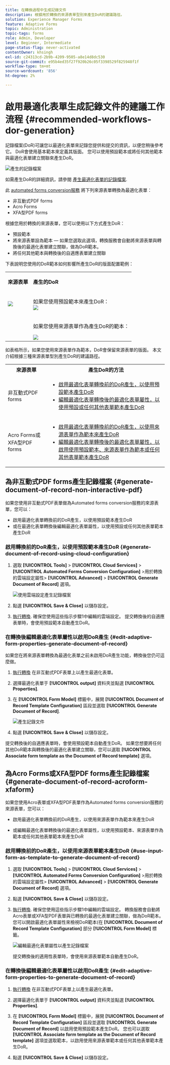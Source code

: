 ```yaml
---
title: 在轉換過程中生成記錄文件
description: 根據用於轉換的來源表單型別來產生DoR的建議路徑。
solution: Experience Manager Forms
feature: Adaptive Forms
topic: Administration
topic-tags: forms
role: Admin, Developer
level: Beginner, Intermediate
page-status-flag: never-activated
contentOwner: khsingh
exl-id: c24313cd-2b9b-4209-9505-a8e14d8dc530
source-git-commit: e95b4ed35f27f920b26c05f3398529f825948f1f
workflow-type: tm+mt
source-wordcount: '856'
ht-degree: 2%

---
```


# 啟用最適化表單生成記錄文件的建議工作流程 {#recommended-workflows-dor-generation}

記錄檔案(DoR)可讓您以最適化表單來記錄您提供和提交的資訊，以便您稍後參考它。
DoR會使用基本範本來定義其版面。 您可以使用預設範本或將任何其他範本與最適化表單建立關聯來產生DoR。

![產生的記錄檔案](assets/document_of_record.gif)

如需產生DoR的詳細資訊，請參閱 [產生最適化表單的記錄檔案](https://helpx.adobe.com/experience-manager/6-5/forms/using/generate-document-of-record-for-non-xfa-based-adaptive-forms.html).

此 [automated forms conversion服務](/help/using/introduction.md) 將下列來源表單轉換為最適化表單：

* 非互動式PDF forms
* Acro Forms
* XFA型PDF forms

根據您用於轉換的來源表單，您可以使用以下方式產生DoR：

* 預設範本
* 將來源表單設為範本 — 如果您選取此選項，轉換服務會自動將來源表單與轉換後的最適化表單建立關聯，做為DoR範本。
* 將任何其他範本與轉換後的自適應表單建立關聯

下表說明您使用的DoR範本如何影響所產生DoR的版面配置範例：

<table> 
 <tbody>
 <tr>
  <td><p><strong>來源表單</strong></p></td>
  <td><p><strong>產生的DoR</strong></p></td> 
   </tr>
  <tr>
   <td><img src="assets/source_xdp_updated.png"/></td>
   <td><p>如果您使用預設範本來產生DoR：</br><img src="assets/source_form_default_updated.png"/></td>
   </tr>
   <tr>
   <td></td>
   <td><p>如果您使用來源表單作為產生DoR的範本：</br></p><img src="assets/source_form_dor_updated.png"/></td>
   </tr>
  </tbody>
</table>

如表格所示，如果您使用來源表單作為範本，DoR會保留來源表單的版面。
本文介紹根據三種來源表單型別產生DoR的建議路徑。

<table> 
 <tbody> 
  <tr> 
   <th><strong>來源表單</strong></th> 
   <th><strong>產生DoR的方法</strong></th> 
  </tr> 
  <tr> 
   <td><p>非互動式PDF forms</p></td> 
   <td> 
    <ul> 
     <li><a href="#generate-document-of-record-using-cloud-configuration">啟用最適化表單轉換前的DoR產生，以使用預設範本產生DoR</a></li> 
     <li><a href="#edit-adaptive-form-properties-generate-document-of-record">編輯最適化表單轉換後的最適化表單屬性，以使用預設或任何其他表單範本產生DoR</a></li> 
    </ul> </td> 
  </tr>
  <tr> 
   <td><p>Acro Forms或XFA型PDF forms</p></td> 
   <td> 
    <ul> 
     <li><a href="#use-input-form-as-template-to-generate-document-of-record">啟用最適化表單轉換前的DoR產生，以使用來源表單作為範本來產生DoR</a></li> 
     <li><a href="#edit-adaptive-form-properties-to-generate-document-of-record">編輯最適化表單轉換後的最適化表單屬性，以啟用使用預設範本、來源表單作為範本或任何其他表單範本產生DoR</a></li> 
    </ul> </td> 
  </tr>    
 </tbody> 
</table>

## 為非互動式PDF forms產生記錄檔案 {#generate-document-of-record-non-interactive-pdf}

如果您使用非互動式PDF表單做為Automated forms conversion服務的來源表單，您可以：

* 啟用最適化表單轉換前的DoR產生，以使用預設範本產生DoR
* 或在最適化表單轉換後編輯最適化表單屬性，以使用預設或任何其他表單範本產生DoR

### 啟用轉換前的DoR產生，以使用預設範本產生DoR {#generate-document-of-record-using-cloud-configuration}

1. 選取 **[!UICONTROL Tools]** > **[!UICONTROL Cloud Services]** > **[!UICONTROL Automated Forms Conversion Configuration]** >用於轉換的雲端設定屬性> **[!UICONTROL Advanced]** > **[!UICONTROL Generate Document of Record]** 選項。

   ![使用雲端設定產生記錄檔案](assets/generate_dor_cloud_config.gif)

1. 點選 **[!UICONTROL Save & Close]** 以儲存設定。

1. [執行轉換](/help/using/convert-existing-forms-to-adaptive-forms.md). 確保您使用這些指示步驟1中編輯的雲端設定。
提交轉換後的自適應表單時，會使用預設範本自動產生DoR。

### 在轉換後編輯最適化表單屬性以啟用DoR產生 {#edit-adaptive-form-properties-generate-document-of-record}

如果您在將來源表單轉換為最適化表單之前未啟用DoR產生功能，轉換後您仍可這麼做。

1. [執行轉換](/help/using/convert-existing-forms-to-adaptive-forms.md) 在非互動式PDF表單上以產生最適化表單。

1. 選擇最適化表單于 **[!UICONTROL output]** 資料夾並點選 **[!UICONTROL Properties]**.

1. 在 **[!UICONTROL Form Model]** 標籤中，展開 **[!UICONTROL Document of Record Template Configuration]** 區段並選取 **[!UICONTROL Generate Document of Record]**.

   ![產生記錄文件](assets/generate_dor_af_properties.png)

1. 點選 **[!UICONTROL Save & Close]** 以儲存設定。

提交轉換後的自適應表單時，會使用預設範本自動產生DoR。 如果您想要將任何其他DoR範本與轉換後的最適化表單建立關聯，您可以選取 **[!UICONTROL Associate form template as the Document of Record template]** 選項。

## 為Acro Forms或XFA型PDF forms產生記錄檔案 {#generate-document-of-record-acroform-xfaform}

如果您使用Acro表單或XFA型PDF表單作為Automated forms conversion服務的來源表單，您可以：

* 啟用最適化表單轉換前的DoR產生，以使用來源表單作為範本來產生DoR

* 或編輯最適化表單轉換後的最適化表單屬性，以使用預設範本、來源表單作為範本或任何其他表單範本來產生DoR

### 啟用轉換前的DoR產生，以使用來源表單範本產生DoR {#use-input-form-as-template-to-generate-document-of-record}

1. 選取 **[!UICONTROL Tools]** > **[!UICONTROL Cloud Services]** > **[!UICONTROL Automated Forms Conversion Configuration]** >用於轉換的雲端設定屬性> **[!UICONTROL Advanced]** > **[!UICONTROL Generate Document of Record]** 選項。

1. 點選 **[!UICONTROL Save & Close]** 以儲存設定。

1. [執行轉換](/help/using/convert-existing-forms-to-adaptive-forms.md). 確保您使用這些指示步驟1中編輯的雲端設定。
轉換服務會自動將Acro表單或XFA型PDF表單與已轉換的最適化表單建立關聯，做為DoR範本。
您可以開啟最適化表單屬性來檢視DoR範本(在 **[!UICONTROL Document of Record Template Configuration]** 部分 **[!UICONTROL Form Model]** 標籤。

   ![編輯最適化表單屬性以產生記錄檔案](assets/generate_dor_af_properties_xdp_acro.png)

   提交轉換後的適用性表單時，會使用來源表單範本自動產生DoR。

### 在轉換後編輯最適化表單屬性以啟用DoR產生 {#edit-adaptive-form-properties-to-generate-document-of-record}

1. [執行轉換](/help/using/convert-existing-forms-to-adaptive-forms.md) 在非互動式PDF表單上以產生最適化表單。

1. 選擇最適化表單于 **[!UICONTROL output]** 資料夾並點選 **[!UICONTROL Properties]**.

1. 在 **[!UICONTROL Form Model]** 標籤中，展開 **[!UICONTROL Document of Record Template Configuration]** 區段並選取 **[!UICONTROL Generate Document of Record]** 以啟用使用預設範本產生DoR。
您也可以選取 **[!UICONTROL Associate form template as the Document of Record template]** 選項並選取範本，以啟用使用來源表單範本或任何其他表單範本產生DoR。

1. 點選 **[!UICONTROL Save & Close]** 以儲存設定。
